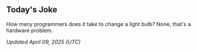 ## Today's Joke
How many programmers does it take to change a light bulb? None, that's a hardware problem.

*Updated April 09, 2025 (UTC)*
